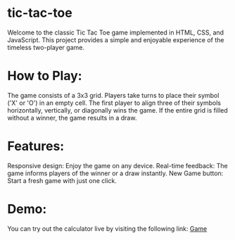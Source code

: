 # tic-tac-toe
Welcome to the classic Tic Tac Toe game implemented in HTML, CSS, and JavaScript. This project provides a simple and enjoyable experience of the timeless two-player game.

# How to Play:

The game consists of a 3x3 grid.
Players take turns to place their symbol ('X' or 'O') in an empty cell.
The first player to align three of their symbols horizontally, vertically, or diagonally wins the game.
If the entire grid is filled without a winner, the game results in a draw.

# Features:

Responsive design: Enjoy the game on any device.
Real-time feedback: The game informs players of the winner or a draw instantly.
New Game button: Start a fresh game with just one click.

# Demo:
You can try out the calculator live by visiting the following link: 
[Game](https://shrutibist01.github.io/tic-tac-toe/ttt.html)
